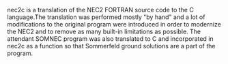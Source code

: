nec2c is a translation of the NEC2 FORTRAN source code to the C language.The translation was performed mostly "by hand" and a lot of modifications to the original program were introduced in order to modernize the NEC2 and to remove as many built-in limitations as possible. The attendant SOMNEC program was also translated to C and incorporated in nec2c as a function so that Sommerfeld ground solutions are a part of the program.